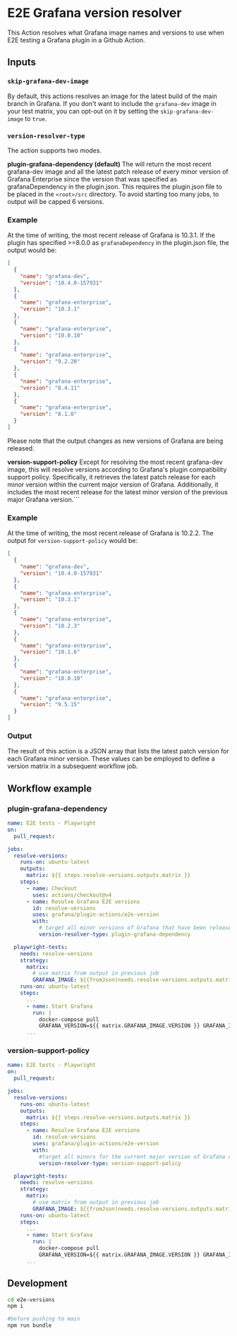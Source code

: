 # E2E Grafana version resolver

This Action resolves what Grafana image names and versions to use when E2E testing a Grafana plugin in a Github Action.

## Inputs

### `skip-grafana-dev-image`

By default, this actions resolves an image for the latest build of the main branch in Grafana. If you don't want to include the `grafana-dev` image in your test matrix, you can opt-out on it by setting the `skip-grafana-dev-image` to `true`.

### `version-resolver-type`

The action supports two modes.

**plugin-grafana-dependency (default)**
The will return the most recent grafana-dev image and all the latest patch release of every minor version of Grafana Enterprise since the version that was specified as grafanaDependency in the plugin.json. This requires the plugin.json file to be placed in the `<root>/src` directory. To avoid starting too many jobs, to output will be capped 6 versions.

### Example

At the time of writing, the most recent release of Grafana is 10.3.1. If the plugin has specified >=8.0.0 as `grafanaDependency` in the plugin.json file, the output would be:

```json
[
  {
    "name": "grafana-dev",
    "version": "10.4.0-157931"
  },
  {
    "name": "grafana-enterprise",
    "version": "10.3.1"
  },
  {
    "name": "grafana-enterprise",
    "version": "10.0.10"
  },
  {
    "name": "grafana-enterprise",
    "version": "9.2.20"
  },
  {
    "name": "grafana-enterprise",
    "version": "8.4.11"
  },
  {
    "name": "grafana-enterprise",
    "version": "8.1.8"
  }
]
```

Please note that the output changes as new versions of Grafana are being released.

**version-support-policy**
Except for resolving the most recent grafana-dev image, this will resolve versions according to Grafana's plugin compatibility support policy. Specifically, it retrieves the latest patch release for each minor version within the current major version of Grafana. Additionally, it includes the most recent release for the latest minor version of the previous major Grafana version.```

### Example

At the time of writing, the most recent release of Grafana is 10.2.2. The output for `version-support-policy` would be:

```json
[
  {
    "name": "grafana-dev",
    "version": "10.4.0-157931"
  },
  {
    "name": "grafana-enterprise",
    "version": "10.3.1"
  },
  {
    "name": "grafana-enterprise",
    "version": "10.2.3"
  },
  {
    "name": "grafana-enterprise",
    "version": "10.1.6"
  },
  {
    "name": "grafana-enterprise",
    "version": "10.0.10"
  },
  {
    "name": "grafana-enterprise",
    "version": "9.5.15"
  }
]
```

### Output

The result of this action is a JSON array that lists the latest patch version for each Grafana minor version. These values can be employed to define a version matrix in a subsequent workflow job.

## Workflow example

### plugin-grafana-dependency

```yaml
name: E2E tests - Playwright
on:
  pull_request:

jobs:
  resolve-versions:
    runs-on: ubuntu-latest
    outputs:
      matrix: ${{ steps.resolve-versions.outputs.matrix }}
    steps:
      - name: Checkout
        uses: actions/checkout@v4
      - name: Resolve Grafana E2E versions
        id: resolve-versions
        uses: grafana/plugin-actions/e2e-version
        with:
          # target all minor versions of Grafana that have been released since the version that was specified as grafanaDependency in the plugin
          version-resolver-type: plugin-grafana-dependency

  playwright-tests:
    needs: resolve-versions
    strategy:
      matrix:
        # use matrix from output in previous job
        GRAFANA_IMAGE: ${{fromJson(needs.resolve-versions.outputs.matrix)}}
    runs-on: ubuntu-latest
    steps:
      ...
      - name: Start Grafana
        run: |
          docker-compose pull
          GRAFANA_VERSION=${{ matrix.GRAFANA_IMAGE.VERSION }} GRAFANA_IMAGE=${{ matrix.GRAFANA_IMAGE.NAME }} docker-compose up -d
      ...
```

### version-support-policy

```yaml
name: E2E tests - Playwright
on:
  pull_request:

jobs:
  resolve-versions:
    runs-on: ubuntu-latest
    outputs:
      matrix: ${{ steps.resolve-versions.outputs.matrix }}
    steps:
      - name: Resolve Grafana E2E versions
        id: resolve-versions
        uses: grafana/plugin-actions/e2e-version
        with:
          #target all minors for the current major version of Grafana and the last minor of the previous major version of Grafana
          version-resolver-type: version-support-policy

  playwright-tests:
    needs: resolve-versions
    strategy:
      matrix:
        # use matrix from output in previous job
        GRAFANA_IMAGE: ${{fromJson(needs.resolve-versions.outputs.matrix)}}
    runs-on: ubuntu-latest
    steps:
      ...
      - name: Start Grafana
        run: |
          docker-compose pull
          GRAFANA_VERSION=${{ matrix.GRAFANA_IMAGE.VERSION }} GRAFANA_IMAGE=${{ matrix.GRAFANA_IMAGE.NAME }} docker-compose up -d
      ...
```

## Development

```bash
cd e2e-versions
npm i

#before pushing to main
npm run bundle
```

